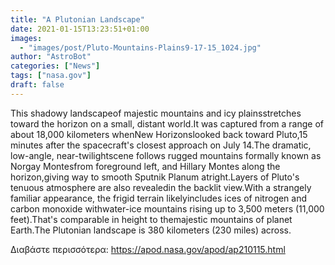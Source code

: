 ```yaml
---
title: "A Plutonian Landscape"
date: 2021-01-15T13:23:51+01:00
images:
  - "images/post/Pluto-Mountains-Plains9-17-15_1024.jpg"
author: "AstroBot"
categories: ["News"]
tags: ["nasa.gov"]
draft: false
---
```


This shadowy landscapeof majestic mountains and icy plainsstretches toward the horizon on a small, distant world.It was captured from a range of about 18,000 kilometers whenNew Horizonslooked back toward Pluto,15 minutes after the spacecraft's closest approach on July 14.The dramatic, low-angle, near-twilightscene follows rugged mountains formally known as Norgay Montesfrom foreground left, and Hillary Montes along the horizon,giving way to smooth Sputnik Planum atright.Layers of Pluto's tenuous atmosphere are also revealedin the backlit view.With a strangely familiar appearance, the frigid terrain likelyincludes ices of nitrogen and carbon monoxide withwater-ice mountains rising up to 3,500 meters (11,000 feet).That's comparable in height to themajestic mountains of planet Earth.The Plutonian landscape is 380 kilometers (230 miles) across.

Διαβάστε περισσότερα: https://apod.nasa.gov/apod/ap210115.html
